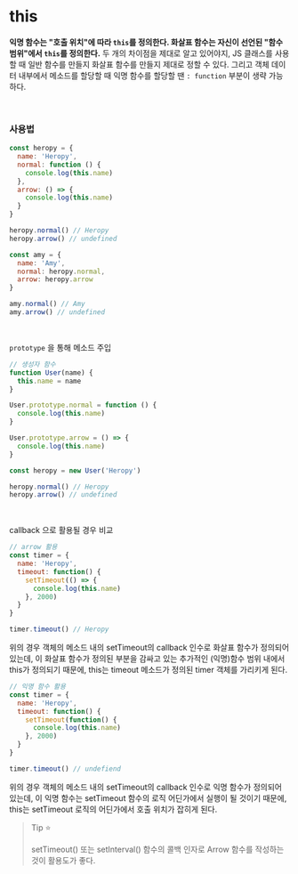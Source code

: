 # this

**익명 함수는 "호출 위치"에 따라 `this`를 정의한다. 화살표 함수는 자신이 선언된 "함수 범위"에서 `this`를 정의한다.** 두 개의 차이점을 제대로 알고 있어야지, JS 클래스를 사용할 때 일반 함수를 만들지 화살표 함수를 만들지 제대로 정할 수 있다. 그리고 객체 데이터 내부에서 메소드를 할당할 때 익명 함수를 할당할 땐 `: function` 부분이 생략 가능하다.

<br>

### 사용법

```javascript
const heropy = {
  name: 'Heropy',
  normal: function () {
    console.log(this.name)
  },
  arrow: () => {
    console.log(this.name)
  }
}

heropy.normal() // Heropy
heropy.arrow() // undefined

const amy = {
  name: 'Amy',
  normal: heropy.normal,
  arrow: heropy.arrow
}

amy.normal() // Amy
amy.arrow() // undefined
```

<br>

`prototype` 을 통해 메소드 주입

```javascript
// 생성자 함수
function User(name) {
  this.name = name
}

User.prototype.normal = function () {
  console.log(this.name)
}

User.prototype.arrow = () => {
  console.log(this.name)
}

const heropy = new User('Heropy')

heropy.normal() // Heropy
heropy.arrow() // undefined
```

<br>

callback 으로 활용될 경우 비교
```javascript
// arrow 활용
const timer = {
  name: 'Heropy',
  timeout: function() {
    setTimeout(() => {
      console.log(this.name)
    }, 2000)
  }
}

timer.timeout() // Heropy
```
위의 경우 객체의 메소드 내의 setTimeout의 callback 인수로 화살표 함수가 정의되어 있는데, 이 화살표 함수가 정의된 부분을 감싸고 있는 추가적인 (익명)함수 범위 내에서 this가 정의되기 때문에, this는 timeout 메소드가 정의된 timer 객체를 가리키게 된다.

```javascript
// 익명 함수 활용
const timer = {
  name: 'Heropy',
  timeout: function() {
    setTimeout(function() {
      console.log(this.name)
    }, 2000)
  }
}

timer.timeout() // undefiend
```
위의 경우 객체의 메소드 내의 setTimeout의 callback 인수로 익명 함수가 정의되어 있는데, 이 익명 함수는 setTimeout 함수의 로직 어딘가에서 실행이 될 것이기 때문에, this는 setTimeout 로직의 어딘가에서 호출 위치가 잡히게 된다.

> Tip ⭐️
>
> setTimeout() 또는 setInterval() 함수의 콜백 인자로 Arrow 함수를 작성하는 것이 활용도가 좋다.